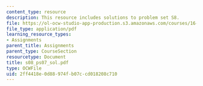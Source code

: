 ```yaml
---
content_type: resource
description: This resource includes solutions to problem set S8.
file: https://ol-ocw-studio-app-production.s3.amazonaws.com/courses/16-01-unified-engineering-i-ii-iii-iv-fall-2005-spring-2006/2ff4418e0d88974fb07ccd018208c710_s08_ps07_sol.pdf
file_type: application/pdf
learning_resource_types:
- Assignments
parent_title: Assignments
parent_type: CourseSection
resourcetype: Document
title: s08_ps07_sol.pdf
type: OCWFile
uid: 2ff4418e-0d88-974f-b07c-cd018208c710
---
```

